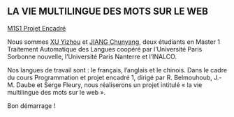 ## LA VIE MULTILINGUE DES MOTS SUR LE WEB
[M1S1 Projet Encadré](http://www.tal.univ-paris3.fr/cours/masterproj.htm)

Nous sommes [XU Yizhou](http://www.xuyizhou.com) et [JIANG Chunyang](https://github.com/evoginger), deux étudiants en Master 1 Traitement Automatique des Langues coopéré par l’Université Paris Sorbonne nouvelle, l’Université Paris Nanterre et l’INALCO. 

Nos langues de travail sont : le français, l’anglais et le chinois. Dans le cadre du cours Programmation et projet encadré 1, dirigé par R. Belmouhoub, J.-M. Daube et Serge Fleury, nous réaliserons un projet intitulé « la vie multilingue des mots sur le web ».

Bon démarrage !
